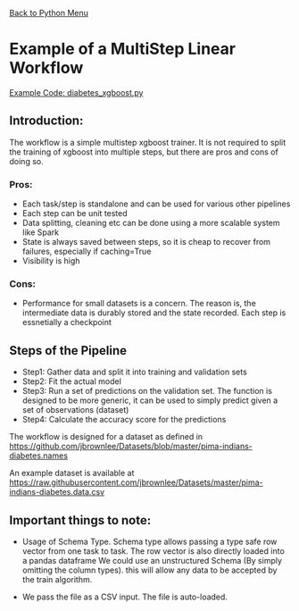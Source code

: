 [Back to Python Menu](..)

# Example of a MultiStep Linear Workflow

[Example Code: diabetes_xgboost.py](diabetes_xgboost.py)


## Introduction:
The workflow is a simple multistep xgboost  trainer. It is not required to split the training of xgboost into multiple steps, but there are pros and cons of doing so.

### Pros:
 - Each task/step is standalone and can be used for various other pipelines
 - Each step can be unit tested
 - Data splitting, cleaning etc can be done using a more scalable system like Spark
 - State is always saved between steps, so it is cheap to recover from failures, especially if caching=True
 - Visibility is high

### Cons:
 - Performance for small datasets is a concern. The reason is, the intermediate data is durably stored and the state recorded. Each step is essnetially a checkpoint

## Steps of the Pipeline
 - Step1: Gather data and split it into training and validation sets
 - Step2: Fit the actual model
 - Step3: Run a set of predictions on the validation set. The function is designed to be more generic, it can be used to simply predict given a set of observations (dataset)
 - Step4: Calculate the accuracy score for the predictions

The workflow is designed for a dataset as defined in 
https://github.com/jbrownlee/Datasets/blob/master/pima-indians-diabetes.names

An example dataset is available at
https://raw.githubusercontent.com/jbrownlee/Datasets/master/pima-indians-diabetes.data.csv

## Important things to note:
- Usage of Schema Type. Schema type allows passing a type safe row vector from one task to task. The row vector is also directly loaded into a pandas dataframe
  We could use an unstructured Schema (By simply omitting the column types). this will allow any data to be accepted by the train algorithm.

- We pass the file as a CSV input. The file is auto-loaded.

